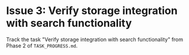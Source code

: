 # Issue 3: Verify storage integration with search functionality

Track the task "Verify storage integration with search functionality" from Phase 2 of `TASK_PROGRESS.md`.
